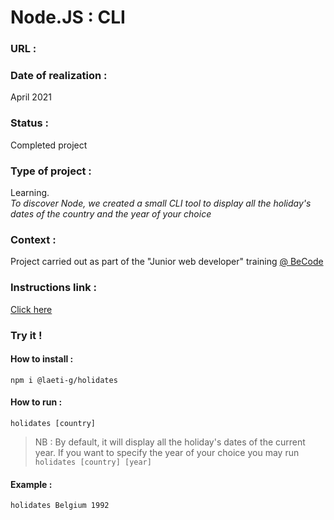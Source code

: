 # Node.JS : CLI

### URL :

### Date of realization :
April 2021

### Status :
Completed project

### Type of project :
Learning.   
*To discover Node, we created a small CLI tool to display all the holiday's dates of the country and the year of your choice*

### Context :
Project carried out as part of the "Junior web developer" training [@ BeCode](https://becode.org/)

### Instructions link :
[Click here](https://github.com/becodeorg/LIE-Jepsen-4.27/tree/master/03-the-mountain/01-nodejs-drill/01-cli-nager)

### Try it !
#### How to install :
```npm i @laeti-g/holidates```
#### How to run :
```holidates [country]```
> NB : By default, it will display all the holiday's dates of the current year. If you want to specify the year of your choice you may run ```holidates [country] [year]```
#### Example :
```holidates Belgium 1992```
